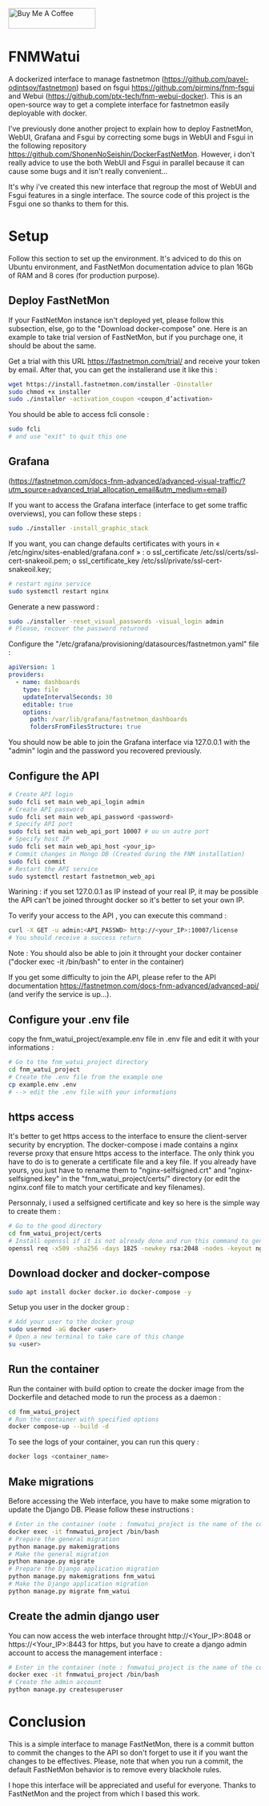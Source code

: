 <a href="https://www.buymeacoffee.com/thibaut_watrisse" target="_blank"><img src="https://cdn.buymeacoffee.com/buttons/default-orange.png" alt="Buy Me A Coffee" height="41" width="174"></a>

# FNMWatui

A dockerized interface to manage fastnetmon (https://github.com/pavel-odintsov/fastnetmon) based on fsgui https://github.com/pirmins/fnm-fsgui and Webui (https://github.com/ptx-tech/fnm-webui-docker). This is an open-source way to get a complete interface for fastnetmon easily deployable with docker. 

I've previously done another project to explain how to deploy FastnetMon, WebUI, Grafana and Fsgui by correcting some bugs in WebUI and Fsgui in the following repository https://github.com/ShonenNoSeishin/DockerFastNetMon. However, i don't really advice to use the both WebUI and Fsgui in parallel because it can cause some bugs and it isn't really convenient... 

It's why i've created this new interface that regroup the most of WebUI and Fsgui features in a single interface. The source code of this project is the Fsgui one so thanks to them for this.   

# Setup

Follow this section to set up the environment. It's adviced to do this on Ubuntu environment, and FastNetMon documentation advice to plan 16Gb of RAM and 8 cores (for production purpose).

## Deploy FastNetMon

If your FastNetMon instance isn't deployed yet, please follow this subsection, else, go to the "Download docker-compose" one. Here is an example to take trial version of FastNetMon, but if you purchage one, it should be about the same. 

Get a trial with this URL https://fastnetmon.com/trial/ and receive your token by email. 
After that, you can get the installerand use it like this : 

````bash
wget https://install.fastnetmon.com/installer -Oinstaller
sudo chmod +x installer
sudo ./installer -activation_coupon <coupon_d’activation> 
````

You should be able to access fcli console :

 ````bash
sudo fcli
# and use "exit" to quit this one
````

## Grafana

(https://fastnetmon.com/docs-fnm-advanced/advanced-visual-traffic/?utm_source=advanced_trial_allocation_email&utm_medium=email)

If you want to access the Grafana interface (interface to get some traffic overviews), you can follow these steps : 


````bash
sudo ./installer -install_graphic_stack 
````

If you want, you can change defaults certificates with yours in « /etc/nginx/sites-enabled/grafana.conf » :
  o ssl_certificate /etc/ssl/certs/ssl-cert-snakeoil.pem;
  o ssl_certificate_key /etc/ssl/private/ssl-cert-snakeoil.key;

````bash
# restart nginx service
sudo systemctl restart nginx
````

Generate a new password :

````bash
sudo ./installer -reset_visual_passwords -visual_login admin 
# Please, recover the password returned
````

Configure the "/etc/grafana/provisioning/datasources/fastnetmon.yaml" file :

````yml
apiVersion: 1
providers:
  - name: dashboards
    type: file
    updateIntervalSeconds: 30
    editable: true
    options:
      path: /var/lib/grafana/fastnetmon_dashboards
      foldersFromFilesStructure: true
````

You should now be able to join the Grafana interface via 127.0.0.1 with the "admin" login and the password you recovered previously.    

## Configure the API 

````bash
# Create API login  
sudo fcli set main web_api_login admin
# Create API password 
sudo fcli set main web_api_password <password>
# Specify API port 
sudo fcli set main web_api_port 10007 # ou un autre port
# Specify host IP
sudo fcli set main web_api_host <your_ip> 
# Commit changes in Mongo DB (Created during the FNM installation)
sudo fcli commit
# Restart the API service
sudo systemctl restart fastnetmon_web_api
````

Warining : if you set 127.0.0.1 as IP instead of your real IP, it may be possible the API can't be joined throught docker so it's better to set your own IP.

To verify your access to the API , you can execute this command :

````bash
curl -X GET -u admin:<API_PASSWD> http://<your_IP>:10007/license
# You should receive a success return
````

Note : You should also be able to join it throught your docker container ("docker exec -it <container> /bin/bash" to enter in the container) 

If you get some difficulty to join the API, please refer to the API documentation https://fastnetmon.com/docs-fnm-advanced/advanced-api/ (and verify the service is up...).


## Configure your .env file 

copy the fnm_watui_project/example.env file in .env file and edit it with your informations : 

````bash
# Go to the fnm_watui_project directory
cd fnm_watui_project
# Create the .env file from the example one 
cp example.env .env 
# --> edit the .env file with your informations 
````

## https access 

It's better to get https access to the interface to ensure the client-server security by encryption. The docker-compose i made contains a nginx reverse proxy that ensure https access to the interface. The only think you have to do is to generate a certificate file and a key file. If you already have yours, you just have to rename them to "nginx-selfsigned.crt" and "nginx-selfsigned.key" in the "fnm_watui_project/certs/" directory (or edit the nginx.conf file to match your certificate and key filenames).

Personnaly, i used a selfsigned certificate and key so here is the simple way to create them : 

````bash
# Go to the good directory
cd fnm_watui_project/certs
# Install openssl if it is not already done and run this command to generate your selfsigned certificates
openssl req -x509 -sha256 -days 1825 -newkey rsa:2048 -nodes -keyout nginx-selfsigned.key -out nginx-selfsigned.crt
````

## Download docker and docker-compose

````bash
sudo apt install docker docker.io docker-compose -y
```` 

Setup you user in the docker group :

````bash
# Add your user to the docker group
sudo usermod -aG docker <user>
# Open a new terminal to take care of this change
su <user>
````

## Run the container

Run the container with build option to create the docker image from the Dockerfile and detached mode to run the process as a daemon : 

````bash
cd fnm_watui_project
# Run the container with specified options
docker compose-up --build -d
````

To see the logs of your container, you can run this query :

````bash
docker logs <container_name>
````

## Make migrations

Before accessing the Web interface, you have to make some migration to update the Django DB. Please follow these instructions :

````bash
# Enter in the container (note : fnmwatui_project is the name of the container) 
docker exec -it fnmwatui_project /bin/bash
# Prepare the general migration
python manage.py makemigrations
# Make the general migration
python manage.py migrate
# Prepare the Django application migration
python manage.py makemigrations fnm_watui
# Make the Django application migration
python manage.py migrate fnm_watui
````

## Create the admin django user

You can now access the web interface throught http://<Your_IP>:8048 or https://<Your_IP>:8443 for https, but you have to create a django admin account to access the management interface :

````bash
# Enter in the container (note : fnmwatui_project is the name of the container)
docker exec -it fnmwatui_project /bin/bash
# Create the admin account
python manage.py createsuperuser
````

# Conclusion 

This is a simple interface to manage FastNetMon, there is a commit button to commit the changes to the API so don't forget to use it if you want the changes to be effectives. Please, note that when you run a commit, the default FastNetMon behavior is to remove every blackhole rules. 

I hope this interface will be appreciated and useful for everyone. Thanks to FastNetMon and the project from which I based this work.
